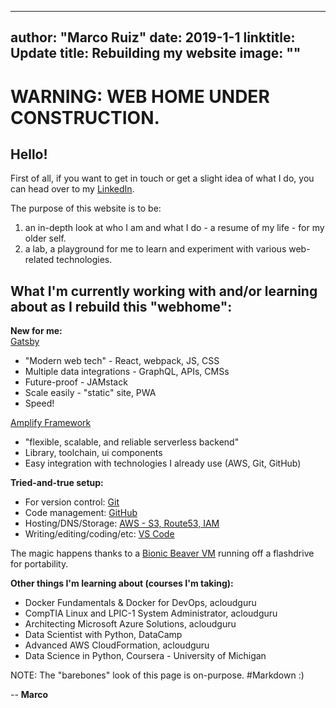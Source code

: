 
---
author: "Marco Ruiz"
date: 2019-1-1
linktitle: Update
title: Rebuilding my website
image: ""
---

# WARNING: WEB HOME UNDER CONSTRUCTION.

## Hello!

First of all, if you want to get in touch or get a slight idea of what I do, you can head over to my [LinkedIn](https://www.linkedin.com/in/marcoruizv/).

The purpose of this website is to be:  
1) an in-depth look at who I am and what I do - a resume of my life - for my older self.  
2) a lab, a playground for me to learn and experiment with various web-related technologies.

## What I'm currently working with and/or learning about as I rebuild this "webhome":

**New for me:**  
[Gatsby](https://www.gatsbyjs.org/)  
- "Modern web tech" - React, webpack, JS, CSS  
- Multiple data integrations - GraphQL, APIs, CMSs  
- Future-proof - JAMstack  
- Scale easily - "static" site, PWA  
- Speed!  

[Amplify Framework](https://aws-amplify.github.io/)  
- "flexible, scalable, and reliable serverless backend"  
- Library, toolchain, ui components  
- Easy integration with technologies I already use (AWS, Git, GitHub)  

**Tried-and-true setup:**  
- For version control: [Git](https://git-scm.com/)  
- Code management: [GitHub](https://github.com/features)  
- Hosting/DNS/Storage: [AWS - S3, Route53, IAM](https://aws.amazon.com/)  
- Writing/editing/coding/etc: [VS Code](https://code.visualstudio.com/)  

The magic happens thanks to a [Bionic Beaver VM](https://www.google.com/search?client=firefox-b-1-ab&q=Ubuntu+18.04) running off a flashdrive for portability.

**Other things I'm learning about (courses I'm taking):**  
- Docker Fundamentals & Docker for DevOps, acloudguru  
- CompTIA Linux and LPIC-1 System Administrator, acloudguru  
- Architecting Microsoft Azure Solutions, acloudguru  
- Data Scientist with Python, DataCamp  
- Advanced AWS CloudFormation, acloudguru  
- Data Science in Python, Coursera - University of Michigan  


NOTE: The "barebones" look of this page is on-purpose. #Markdown :)

--
**Marco**  


